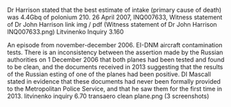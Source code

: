 Dr Harrison stated that the best estimate of intake (primary cause of death) was 4.4Gbq of polonium 210.
  26 April 2007, INQ007633, Witness statement of Dr John Harrison
  link img / pdf (Witness statement of Dr John Harrison INQ007633.png)
  Litvinenko Inquiry 3.160

An episode from november-december 2006. EI-DNM aircraft contamination tests.
There is an inconsistency between the assertion made by the Russian authorities on 1 December 2006 that both planes had been tested and found to be clean, and the documents received in 2013 suggesting that the results of the Russian esting of one of the planes had been positive.
DI Mascall stated in evidence that these documents had never been formally provided to the Metropolitan Police Service, and that he saw them for the first time in 2013.
  litvinenko inquiry 6.70
  transaero clean plane.png (3 screenshots)
